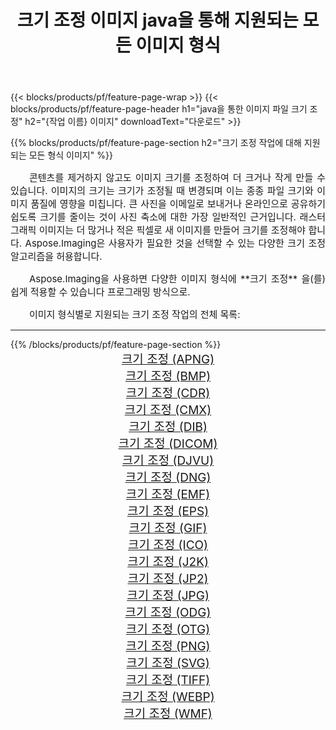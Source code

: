 ﻿---
title: 크기 조정 이미지 java을 통해 지원되는 모든 이미지 형식 
weight: 3920
url: /ko/java/resize 
lang: ko
langdirlevel: 2
locales: zh-hans,ja,it,ru,de,es,fr,nl,id,lt,pl,pt,vi,tr,ko,zh-hant,ar,hi,th,sv,cs,uk,he
description: Aspose.Imaging을 사용하면 java을 통해 쉽게 크기 조정 이미지를 만들 수 있습니다.
---

{{< blocks/products/pf/feature-page-wrap >}}
{{< blocks/products/pf/feature-page-header h1="java을 통한 이미지 파일 크기 조정" h2="{작업 이름} 이미지" downloadText="다운로드" >}}


{{% blocks/products/pf/feature-page-section  h2="크기 조정 작업에 대해 지원되는 모든 형식 이미지" %}}
<p align="justify" style="text-indent:2em;font-size:15px;">
콘텐츠를 제거하지 않고도 이미지 크기를 조정하여 더 크거나 작게 만들 수 있습니다. 이미지의 크기는 크기가 조정될 때 변경되며 이는 종종 파일 크기와 이미지 품질에 영향을 미칩니다. 큰 사진을 이메일로 보내거나 온라인으로 공유하기 쉽도록 크기를 줄이는 것이 사진 축소에 대한 가장 일반적인 근거입니다. 래스터 그래픽 이미지는 더 많거나 적은 픽셀로 새 이미지를 만들어 크기를 조정해야 합니다. Aspose.Imaging은 사용자가 필요한 것을 선택할 수 있는 다양한 크기 조정 알고리즘을 허용합니다.
</p>
<p align="justify" style="text-indent:2em;font-size:15px;">
Aspose.Imaging을 사용하면 다양한 이미지 형식에 **크기 조정** 을(를) 쉽게 적용할 수 있습니다 프로그래밍 방식으로. 
</p>
<p align="justify" style="text-indent:2em;font-size:15px;">
이미지 형식별로 지원되는 크기 조정 작업의 전체 목록:
</p>
<hr/>
{{% /blocks/products/pf/feature-page-section %}}
<div class="container-fluid productfamilypage bg-gray">
    <div class="convertypes bg-gray agp-content section">
        <div class="container">
		<div class="row other-converters" style="gap: 10px;font-size: 19px;text-align:center;">
		    <div class='col-md-2 other-converter remove-lp remove-rp'><a href="/imaging/ko/java/resize/apng" style="padding:15px;">크기 조정 (APNG)</a></div><div class='col-md-2 other-converter remove-lp remove-rp'><a href="/imaging/ko/java/resize/bmp" style="padding:15px;">크기 조정 (BMP)</a></div><div class='col-md-2 other-converter remove-lp remove-rp'><a href="/imaging/ko/java/resize/cdr" style="padding:15px;">크기 조정 (CDR)</a></div><div class='col-md-2 other-converter remove-lp remove-rp'><a href="/imaging/ko/java/resize/cmx" style="padding:15px;">크기 조정 (CMX)</a></div><div class='col-md-2 other-converter remove-lp remove-rp'><a href="/imaging/ko/java/resize/dib" style="padding:15px;">크기 조정 (DIB)</a></div><div class='col-md-2 other-converter remove-lp remove-rp'><a href="/imaging/ko/java/resize/dicom" style="padding:15px;">크기 조정 (DICOM)</a></div><div class='col-md-2 other-converter remove-lp remove-rp'><a href="/imaging/ko/java/resize/djvu" style="padding:15px;">크기 조정 (DJVU)</a></div><div class='col-md-2 other-converter remove-lp remove-rp'><a href="/imaging/ko/java/resize/dng" style="padding:15px;">크기 조정 (DNG)</a></div><div class='col-md-2 other-converter remove-lp remove-rp'><a href="/imaging/ko/java/resize/emf" style="padding:15px;">크기 조정 (EMF)</a></div><div class='col-md-2 other-converter remove-lp remove-rp'><a href="/imaging/ko/java/resize/eps" style="padding:15px;">크기 조정 (EPS)</a></div><div class='col-md-2 other-converter remove-lp remove-rp'><a href="/imaging/ko/java/resize/gif" style="padding:15px;">크기 조정 (GIF)</a></div><div class='col-md-2 other-converter remove-lp remove-rp'><a href="/imaging/ko/java/resize/ico" style="padding:15px;">크기 조정 (ICO)</a></div><div class='col-md-2 other-converter remove-lp remove-rp'><a href="/imaging/ko/java/resize/j2k" style="padding:15px;">크기 조정 (J2K)</a></div><div class='col-md-2 other-converter remove-lp remove-rp'><a href="/imaging/ko/java/resize/jp2" style="padding:15px;">크기 조정 (JP2)</a></div><div class='col-md-2 other-converter remove-lp remove-rp'><a href="/imaging/ko/java/resize/jpg" style="padding:15px;">크기 조정 (JPG)</a></div><div class='col-md-2 other-converter remove-lp remove-rp'><a href="/imaging/ko/java/resize/odg" style="padding:15px;">크기 조정 (ODG)</a></div><div class='col-md-2 other-converter remove-lp remove-rp'><a href="/imaging/ko/java/resize/otg" style="padding:15px;">크기 조정 (OTG)</a></div><div class='col-md-2 other-converter remove-lp remove-rp'><a href="/imaging/ko/java/resize/png" style="padding:15px;">크기 조정 (PNG)</a></div><div class='col-md-2 other-converter remove-lp remove-rp'><a href="/imaging/ko/java/resize/svg" style="padding:15px;">크기 조정 (SVG)</a></div><div class='col-md-2 other-converter remove-lp remove-rp'><a href="/imaging/ko/java/resize/tiff" style="padding:15px;">크기 조정 (TIFF)</a></div><div class='col-md-2 other-converter remove-lp remove-rp'><a href="/imaging/ko/java/resize/webp" style="padding:15px;">크기 조정 (WEBP)</a></div><div class='col-md-2 other-converter remove-lp remove-rp'><a href="/imaging/ko/java/resize/wmf" style="padding:15px;">크기 조정 (WMF)</a></div>
                </div>
        </div>
    </div>
</div>
<br/>
